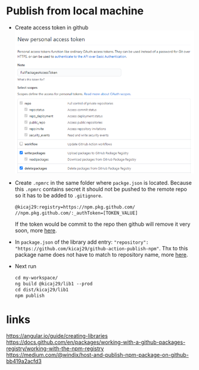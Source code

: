 # Publish from local machine

* Create access token in github
![001-CreateAccessToken.png](./images/001-CreateAccessToken.png)
* Create ```.npmrc``` in the same folder where ```packge.json``` is located.
  Because this ```.npmrc``` contains secret it should not be pushed to the remote repo so it has to be added to `.gitignore`.

  ```
  @kicaj29:registry=https://npm.pkg.github.com/
  //npm.pkg.github.com/:_authToken=[TOKEN_VALUE]
  ```
  If the token would be commit to the repo then github will remove it very soon, more [here](https://stackoverflow.com/questions/53579650/github-api-personal-access-token-removes-itself).

* In `package.json` of the library add entry: ```"repository": "https://github.com/kicaj29/github-action-publish-npm"```.
  Thx to this package name does not have to match to repository name, more [here](https://docs.github.com/en/packages/working-with-a-github-packages-registry/working-with-the-npm-registry#publishing-multiple-packages-to-the-same-repository).

* Next run
  ```
  cd my-workspace/
  ng build @kicaj29/lib1 --prod
  cd dist/kicaj29/lib1
  npm publish
  ```

# links
https://angular.io/guide/creating-libraries   
https://docs.github.com/en/packages/working-with-a-github-packages-registry/working-with-the-npm-registry   
https://medium.com/@windix/host-and-publish-npm-package-on-github-bb419a2acfd3   

